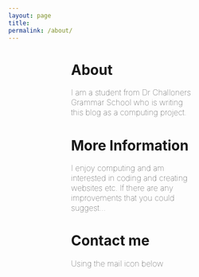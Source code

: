 ```yaml
---
layout: page
title:
permalink: /about/
---
```

<h1 style="margin-left: 25%; margin-right: 25%;">About</h1>

<p style="font-size:16px;font-weight: 100; margin-left: 25%; margin-right: 25%;">I am a student from Dr Challoners Grammar School who is writing this blog as a computing project.<p/>

<h1 style="margin-left: 25%; margin-right: 25%;">More Information</h1>

<p style="font-weight: 100; font-size:16px; margin-left: 25%; margin-right: 25%;">I enjoy computing and am interested in coding and creating websites etc. If there are any improvements that you could suggest...</p>

<h1 style="margin-left: 25%; margin-right: 25%;">Contact me</h1>

<p style="font-weight: 100; font-size:16px; margin-left: 25%; margin-right: 25%;">Using the mail icon below</p>
